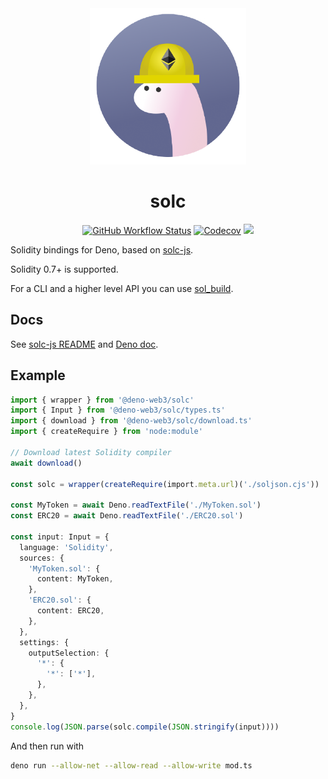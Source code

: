 <div align="center">

<img alt="logo" height="250px" src="./logo.png" />

# solc

[![GitHub Workflow Status][gh-actions-img]][github-actions]
[![Codecov][cov-badge-url]][cov-url] [![][code-quality-img]][code-quality]

</div>

Solidity bindings for Deno, based on [solc-js](https://github.com/ethereum/solc-js).

Solidity 0.7+ is supported.

For a CLI and a higher level API you can use [sol_build](https://github.com/deno-web3/sol_build).

## Docs

See [solc-js README](https://github.com/ethereum/solc-js#readme) and [Deno doc](https://deno.land/x/solc/mod.ts).

## Example

```ts
import { wrapper } from '@deno-web3/solc'
import { Input } from '@deno-web3/solc/types.ts'
import { download } from '@deno-web3/solc/download.ts'
import { createRequire } from 'node:module'

// Download latest Solidity compiler
await download()

const solc = wrapper(createRequire(import.meta.url)('./soljson.cjs'))

const MyToken = await Deno.readTextFile('./MyToken.sol')
const ERC20 = await Deno.readTextFile('./ERC20.sol')

const input: Input = {
  language: 'Solidity',
  sources: {
    'MyToken.sol': {
      content: MyToken,
    },
    'ERC20.sol': {
      content: ERC20,
    },
  },
  settings: {
    outputSelection: {
      '*': {
        '*': ['*'],
      },
    },
  },
}
console.log(JSON.parse(solc.compile(JSON.stringify(input))))
```

And then run with

```sh
deno run --allow-net --allow-read --allow-write mod.ts
```

[code-quality-img]: https://img.shields.io/codefactor/grade/github/deno-web3/solc?style=for-the-badge&color=626890&
[code-quality]: https://www.codefactor.io/repository/github/deno-web3/solc
[cov-badge-url]: https://img.shields.io/coveralls/github/deno-web3/solc?style=for-the-badge&color=626890&
[cov-url]: https://coveralls.io/github/deno-web3/solc
[github-actions]: https://github.com/tinyhttp/deno-web3/solc
[gh-actions-img]: https://img.shields.io/github/actions/workflow/status/deno-web3/solc/main.yml?branch=master&style=for-the-badge&color=626890&label=&logo=github
